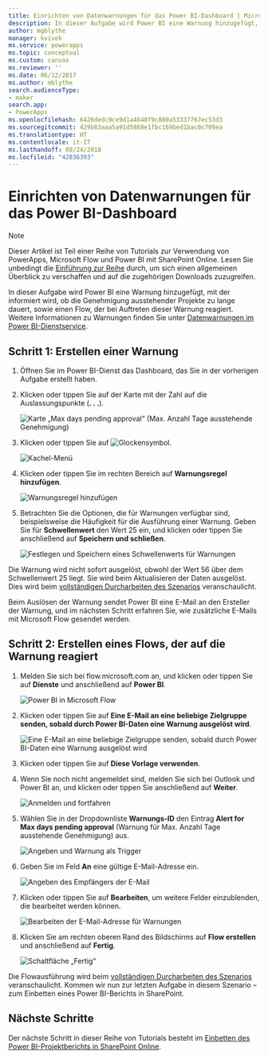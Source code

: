 ```yaml
---
title: Einrichten von Datenwarnungen für das Power BI-Dashboard | Microsoft-Dokumentation
description: In dieser Aufgabe wird Power BI eine Warnung hinzugefügt, die mitteilt, ob die Genehmigung ausstehender Projekte zu lange dauert, sowie ein Flow, der bei Auftreten dieser Warnung reagiert.
author: mgblythe
manager: kvivek
ms.service: powerapps
ms.topic: conceptual
ms.custom: canvas
ms.reviewer: ''
ms.date: 06/12/2017
ms.author: mblythe
search.audienceType:
- maker
search.app:
- PowerApps
ms.openlocfilehash: 6426dedc9ce9d1a4648f9c880a53337767ec53d3
ms.sourcegitcommit: 429b83aaa5a91d5868e1fbc169bed1bac0c709ea
ms.translationtype: HT
ms.contentlocale: it-IT
ms.lasthandoff: 08/24/2018
ms.locfileid: "42836393"
---
```

# <a name="set-up-data-alerts-for-the-power-bi-dashboard"></a>Einrichten von Datenwarnungen für das Power BI-Dashboard
> [!NOTE]
> Dieser Artikel ist Teil einer Reihe von Tutorials zur Verwendung von PowerApps, Microsoft Flow und Power BI mit SharePoint Online. Lesen Sie unbedingt die [Einführung zur Reihe](sharepoint-scenario-intro.md) durch, um sich einen allgemeinen Überblick zu verschaffen und auf die zugehörigen Downloads zuzugreifen.

In dieser Aufgabe wird Power BI eine Warnung hinzugefügt, mit der informiert wird, ob die Genehmigung ausstehender Projekte zu lange dauert, sowie einen Flow, der bei Auftreten dieser Warnung reagiert. Weitere Informationen zu Warnungen finden Sie unter [Datenwarnungen im Power BI-Dienstservice](https://docs.microsoft.com/power-bi/service-set-data-alerts).

## <a name="step-1-create-an-alert"></a>Schritt 1: Erstellen einer Warnung
1. Öffnen Sie im Power BI-Dienst das Dashboard, das Sie in der vorherigen Aufgabe erstellt haben.
2. Klicken oder tippen Sie auf der Karte mit der Zahl auf die Auslassungspunkte (**. . .**).
   
    ![Karte „Max days pending approval“ (Max. Anzahl Tage ausstehende Genehmigung)](./media/sharepoint-scenario-alerts-flow/07-01-01-tile-ellipsis.png)
3. Klicken oder tippen Sie auf ![Glockensymbol](./media/sharepoint-scenario-alerts-flow/icon-bell.png).
   
    ![Kachel-Menü](./media/sharepoint-scenario-alerts-flow/07-01-02-tile-bell.png)
4. Klicken oder tippen Sie im rechten Bereich auf **Warnungsregel hinzufügen**.
   
    ![Warnungsregel hinzufügen](./media/sharepoint-scenario-alerts-flow/07-01-03-add-alert.png)
5. Betrachten Sie die Optionen, die für Warnungen verfügbar sind, beispielsweise die Häufigkeit für die Ausführung einer Warnung. Geben Sie für **Schwellenwert** den Wert 25 ein, und klicken oder tippen Sie anschließend auf **Speichern und schließen**.
   
    ![Festlegen und Speichern eines Schwellenwerts für Warnungen](./media/sharepoint-scenario-alerts-flow/07-01-04-save-alert.png)

Die Warnung wird nicht sofort ausgelöst, obwohl der Wert 56 über dem Schwellenwert 25 liegt. Sie wird beim Aktualisieren der Daten ausgelöst. Dies wird beim [vollständigen Durcharbeiten des Szenarios](sharepoint-scenario-summary.md) veranschaulicht.

Beim Auslösen der Warnung sendet Power BI eine E-Mail an den Ersteller der Warnung, und im nächsten Schritt erfahren Sie, wie zusätzliche E-Mails mit Microsoft Flow gesendet werden.

## <a name="step-2-create-a-flow-that-responds-to-the-alert"></a>Schritt 2: Erstellen eines Flows, der auf die Warnung reagiert
1. Melden Sie sich bei flow.microsoft.com an, und klicken oder tippen Sie auf **Dienste** und anschließend auf **Power BI**.
   
    ![Power BI in Microsoft Flow](./media/sharepoint-scenario-alerts-flow/07-01-05-power-bi.png)
2. Klicken oder tippen Sie auf **Eine E-Mail an eine beliebige Zielgruppe senden, sobald durch Power BI-Daten eine Warnung ausgelöst wird**.
   
    ![Eine E-Mail an eine beliebige Zielgruppe senden, sobald durch Power BI-Daten eine Warnung ausgelöst wird](./media/sharepoint-scenario-alerts-flow/07-01-06-alert-flow.png)
3. Klicken oder tippen Sie auf **Diese Vorlage verwenden**.
4. Wenn Sie noch nicht angemeldet sind, melden Sie sich bei Outlook und Power BI an, und klicken oder tippen Sie anschließend auf **Weiter**.
   
    ![Anmelden und fortfahren](./media/sharepoint-scenario-alerts-flow/07-01-08-continue.png)
5. Wählen Sie in der Dropdownliste **Warnungs-ID** den Eintrag **Alert for Max days pending approval** (Warnung für Max. Anzahl Tage ausstehende Genehmigung) aus.
   
    ![Angeben und Warnung als Trigger](./media/sharepoint-scenario-alerts-flow/07-01-09-choose-alert.png)
6. Geben Sie im Feld **An** eine gültige E-Mail-Adresse ein.
   
    ![Angeben des Empfängers der E-Mail](./media/sharepoint-scenario-alerts-flow/07-01-10-choose-email.png)
7. Klicken oder tippen Sie auf **Bearbeiten**, um weitere Felder einzublenden, die bearbeitet werden können.
   
    ![Bearbeiten der E-Mail-Adresse für Warnungen](./media/sharepoint-scenario-alerts-flow/07-01-11-email-full.png)
8. Klicken Sie am rechten oberen Rand des Bildschirms auf **Flow erstellen** und anschließend auf **Fertig**.
   
    ![Schaltfläche „Fertig“](./media/sharepoint-scenario-alerts-flow/07-01-12-done.png)

Die Flowausführung wird beim [vollständigen Durcharbeiten des Szenarios](sharepoint-scenario-summary.md) veranschaulicht. Kommen wir nun zur letzten Aufgabe in diesem Szenario – zum Einbetten eines Power BI-Berichts in SharePoint.

## <a name="next-steps"></a>Nächste Schritte
Der nächste Schritt in dieser Reihe von Tutorials besteht im [Einbetten des Power BI-Projektberichts in SharePoint Online](sharepoint-scenario-embed-report.md).

